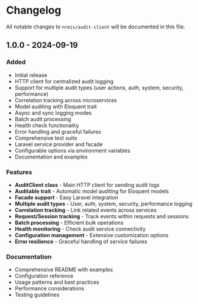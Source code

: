 # Changelog

All notable changes to `nrmis/audit-client` will be documented in this file.

## 1.0.0 - 2024-09-19

### Added
- Initial release
- HTTP client for centralized audit logging
- Support for multiple audit types (user actions, auth, system, security, performance)
- Correlation tracking across microservices
- Model auditing with Eloquent trait
- Async and sync logging modes
- Batch audit processing
- Health check functionality
- Error handling and graceful failures
- Comprehensive test suite
- Laravel service provider and facade
- Configurable options via environment variables
- Documentation and examples

### Features
- **AuditClient class** - Main HTTP client for sending audit logs
- **Auditable trait** - Automatic model auditing for Eloquent models
- **Facade support** - Easy Laravel integration
- **Multiple audit types** - User, auth, system, security, performance logging
- **Correlation tracking** - Link related events across services
- **Request/Session tracking** - Track events within requests and sessions
- **Batch processing** - Efficient bulk operations
- **Health monitoring** - Check audit service connectivity
- **Configuration management** - Extensive customization options
- **Error resilience** - Graceful handling of service failures

### Documentation
- Comprehensive README with examples
- Configuration reference
- Usage patterns and best practices
- Performance considerations
- Testing guidelines
